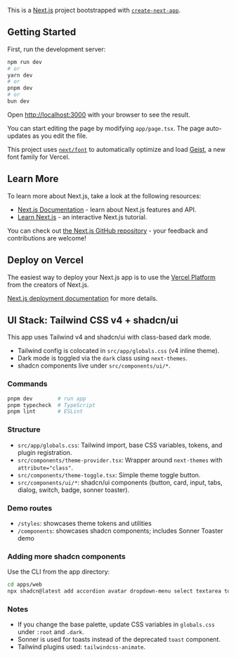 This is a [Next.js](https://nextjs.org) project bootstrapped with
[`create-next-app`](https://nextjs.org/docs/app/api-reference/cli/create-next-app).

## Getting Started

First, run the development server:

```bash
npm run dev
# or
yarn dev
# or
pnpm dev
# or
bun dev
```

Open [http://localhost:3000](http://localhost:3000) with your browser to see the result.

You can start editing the page by modifying `app/page.tsx`. The page auto-updates as you edit the
file.

This project uses
[`next/font`](https://nextjs.org/docs/app/building-your-application/optimizing/fonts) to
automatically optimize and load [Geist](https://vercel.com/font), a new font family for Vercel.

## Learn More

To learn more about Next.js, take a look at the following resources:

- [Next.js Documentation](https://nextjs.org/docs) - learn about Next.js features and API.
- [Learn Next.js](https://nextjs.org/learn) - an interactive Next.js tutorial.

You can check out [the Next.js GitHub repository](https://github.com/vercel/next.js) - your feedback
and contributions are welcome!

## Deploy on Vercel

The easiest way to deploy your Next.js app is to use the
[Vercel Platform](https://vercel.com/new?utm_medium=default-template&filter=next.js&utm_source=create-next-app&utm_campaign=create-next-app-readme)
from the creators of Next.js.

[Next.js deployment documentation](https://nextjs.org/docs/app/building-your-application/deploying)
for more details.

## UI Stack: Tailwind CSS v4 + shadcn/ui

This app uses Tailwind v4 and shadcn/ui with class-based dark mode.

- Tailwind config is colocated in `src/app/globals.css` (v4 inline theme).
- Dark mode is toggled via the `dark` class using `next-themes`.
- shadcn components live under `src/components/ui/*`.

### Commands

```bash
pnpm dev        # run app
pnpm typecheck  # TypeScript
pnpm lint       # ESLint
```

### Structure

- `src/app/globals.css`: Tailwind import, base CSS variables, tokens, and plugin registration.
- `src/components/theme-provider.tsx`: Wrapper around `next-themes` with `attribute="class"`.
- `src/components/theme-toggle.tsx`: Simple theme toggle button.
- `src/components/ui/*`: shadcn/ui components (button, card, input, tabs, dialog, switch, badge, sonner toaster).

### Demo routes

- `/styles`: showcases theme tokens and utilities
- `/components`: showcases shadcn components; includes Sonner Toaster demo

### Adding more shadcn components

Use the CLI from the app directory:

```bash
cd apps/web
npx shadcn@latest add accordion avatar dropdown-menu select textarea tooltip
```

### Notes

- If you change the base palette, update CSS variables in `globals.css` under `:root` and `.dark`.
- Sonner is used for toasts instead of the deprecated `toast` component.
- Tailwind plugins used: `tailwindcss-animate`.
